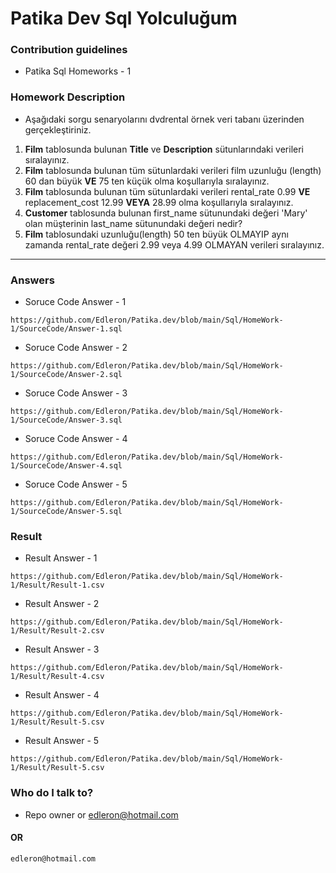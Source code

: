 # Patika Dev Sql Yolculuğum

### Contribution guidelines

* Patika Sql Homeworks - 1

### Homework Description

* Aşağıdaki sorgu senaryolarını dvdrental örnek veri tabanı üzerinden gerçekleştiriniz.

1. **Film** tablosunda bulunan **Title** ve **Description** sütunlarındaki verileri sıralayınız.
2. **Film** tablosunda bulunan tüm sütunlardaki verileri film uzunluğu (length) 60 dan büyük **VE** 75 ten küçük olma koşullarıyla sıralayınız.
3. **Film** tablosunda bulunan tüm sütunlardaki verileri rental_rate 0.99 **VE** replacement_cost 12.99 **VEYA** 28.99 olma koşullarıyla sıralayınız.
4. **Customer** tablosunda bulunan first_name sütunundaki değeri 'Mary' olan müşterinin last_name sütunundaki değeri nedir?
5. **Film** tablosundaki uzunluğu(length) 50 ten büyük OLMAYIP aynı zamanda rental_rate değeri 2.99 veya 4.99 OLMAYAN verileri sıralayınız.

------

### Answers

* Soruce Code Answer - 1
```
https://github.com/Edleron/Patika.dev/blob/main/Sql/HomeWork-1/SourceCode/Answer-1.sql
```

* Soruce Code Answer - 2
```
https://github.com/Edleron/Patika.dev/blob/main/Sql/HomeWork-1/SourceCode/Answer-2.sql
```

* Soruce Code Answer - 3
```
https://github.com/Edleron/Patika.dev/blob/main/Sql/HomeWork-1/SourceCode/Answer-3.sql
```

* Soruce Code Answer - 4
```
https://github.com/Edleron/Patika.dev/blob/main/Sql/HomeWork-1/SourceCode/Answer-4.sql
```

* Soruce Code Answer - 5
```
https://github.com/Edleron/Patika.dev/blob/main/Sql/HomeWork-1/SourceCode/Answer-5.sql
```

### Result

* Result Answer - 1
```
https://github.com/Edleron/Patika.dev/blob/main/Sql/HomeWork-1/Result/Result-1.csv
```

* Result Answer - 2
```
https://github.com/Edleron/Patika.dev/blob/main/Sql/HomeWork-1/Result/Result-2.csv
```

* Result Answer - 3
```
https://github.com/Edleron/Patika.dev/blob/main/Sql/HomeWork-1/Result/Result-4.csv
```

* Result Answer - 4
```
https://github.com/Edleron/Patika.dev/blob/main/Sql/HomeWork-1/Result/Result-5.csv
```

* Result Answer - 5
```
https://github.com/Edleron/Patika.dev/blob/main/Sql/HomeWork-1/Result/Result-5.csv
```

### Who do I talk to?

* Repo owner or edleron@hotmail.com

#### OR 
``` 
edleron@hotmail.com 
```